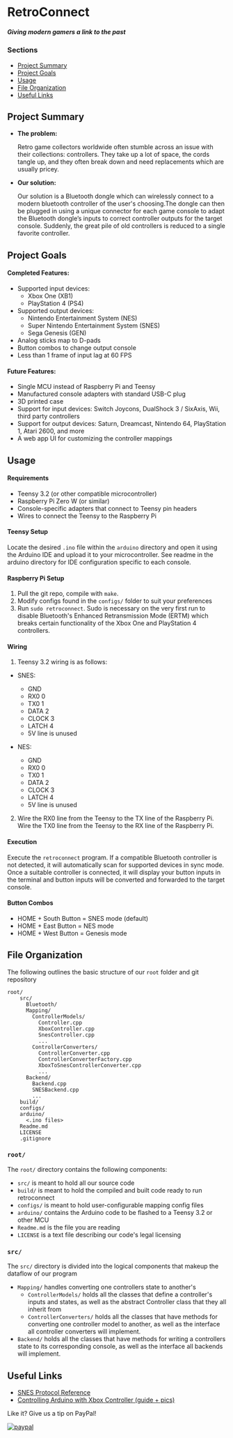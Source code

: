 # RetroConnect
##### *Giving modern gamers a link to the past*

### **Sections**

- [Project Summary](#project-summary)
- [Project Goals](#project-goals)
- [Usage](#usage)
- [File  Organization](#file-organization)
- [Useful Links](#useful-links)

## **Project Summary**

* **The problem:**

    Retro game collectors worldwide often stumble across an issue with their collections: controllers. They take up a lot of space, the cords tangle up, and they often break down and need replacements which are usually pricey.

* **Our solution:**

    Our solution is a Bluetooth dongle which can wirelessly connect to a modern bluetooth controller of the user's choosing.The dongle can then be plugged in using a unique connector for each game console to adapt the Bluetooth dongle’s inputs to correct controller outputs for the target console. Suddenly, the great pile of old controllers is reduced to a single favorite controller.
    
    

## **Project Goals**

#### Completed Features:
- Supported input devices: 
  - Xbox One (XB1)
  - PlayStation 4 (PS4)
- Supported output devices:
  - Nintendo Entertainment System (NES)
  - Super Nintendo Entertainment System (SNES)
  - Sega Genesis (GEN)
- Analog sticks map to D-pads
- Button combos to change output console
- Less than 1 frame of input lag at 60 FPS

#### Future Features:

- Single MCU instead of Raspberry Pi and Teensy
- Manufactured console adapters with standard USB-C plug
- 3D printed case
- Support for input devices: Switch Joycons, DualShock 3 / SixAxis, Wii, third party controllers
- Support for output devices: Saturn, Dreamcast, Nintendo 64, PlayStation 1, Atari 2600, and more
- A web app UI for customizing the controller mappings

## **Usage**

#### Requirements
- Teensy 3.2 (or other compatible microcontroller)
- Raspberry Pi Zero W (or similar)
- Console-specific adapters that connect to Teensy pin headers
- Wires to connect the Teensy to the Raspberry Pi

#### Teensy Setup
Locate the desired `.ino` file within the `arduino` directory and open it using the Arduino IDE and upload it to your microcontroller. See readme in the arduino directory for IDE configuration specific to each console.

#### Raspberry Pi Setup
1. Pull the git repo, compile with `make`.
2. Modify configs found in the `configs/` folder to suit your preferences
3. Run `sudo retroconnect`. Sudo is necessary on the very first run to disable Bluetooth's Enhanced Retransmission Mode (ERTM) which breaks certain functionality of the Xbox One and PlayStation 4 controllers.

#### Wiring
1. Teensy 3.2 wiring is as follows:
  - SNES:
    - GND
    - RX0 0
    - TX0 1
    - DATA 2
    - CLOCK 3
    - LATCH 4
    - 5V line is unused

  - NES:
    - GND
    - RX0 0
    - TX0 1
    - DATA 2
    - CLOCK 3
    - LATCH 4 
    - 5V line is unused
    
2. Wire the RX0 line from the Teensy to the TX line of the Raspberry Pi. Wire the TX0 line from the Teensy to the RX line of the Raspberry Pi. 

#### Execution
Execute the `retroconnect` program. If a compatible Bluetooth controller is not detected, it will automatically scan for supported devices in sync mode. Once a suitable controller is connected, it will display your button inputs in the terminal and button inputs will be converted and forwarded to the target console.

#### Button Combos
- HOME + South Button = SNES mode (default)
- HOME + East Button = NES mode 
- HOME + West Button = Genesis mode

## **File Organization**

The following outlines the basic structure of our ```root``` folder and git repository
```
root/
    src/
      Bluetooth/
      Mapping/
        ControllerModels/
          Controller.cpp
          XboxController.cpp
          SnesController.cpp
          ...
        ControllerConverters/
          ControllerConverter.cpp
          ControllerConverterFactory.cpp
          XboxToSnesControllerConverter.cpp
          ...
      Backend/
        Backend.cpp
        SNESBackend.cpp
        ...
    build/
    configs/
    arduino/
      <.ino files>
    Readme.md
    LICENSE
    .gitignore
```

### **```root/```**
The ```root/``` directory contains the following components:
- ```src/``` is meant to hold all our source code
- ```build/``` is meant to hold the compiled and built code ready to run retroconnect
- ```configs/``` is meant to hold user-configurable mapping config files
- ```arduino/``` contains the Arduino code to be flashed to a Teensy 3.2 or other MCU
- ```Readme.md``` is the file you are reading
- ```LICENSE``` is a text file describing our code's legal licensing

### **```src/```**
The ```src/``` directory is divided into the logical components that makeup the dataflow of our program
- ```Mapping/``` handles converting one controllers state to another's
    - ```ControllerModels/``` holds all the classes that define a controller's inputs and states, as well as the abstract Controller class that they all inherit from
    - ```ControllerConverters/``` holds all the classes that  have methods for converting one controller model to another, as well as the interface all controller converters will implement.
- ```Backend/``` holds all the classes that have methods for writing a controllers state to its corresponding console, as well as the interface all backends will implement.


## **Useful Links**

- [SNES Protocol Reference](https://gamefaqs.gamespot.com/snes/916396-super-nintendo/faqs/5395)
- [Controlling Arduino with Xbox Controller (guide + pics)](https://www.instructables.com/id/Controlling-Arduino-with-Gamepad/)


Like it? Give us a tip on PayPal! 

[![paypal](https://www.paypalobjects.com/en_US/i/btn/btn_donateCC_LG.gif)](https://www.paypal.com/cgi-bin/webscr?cmd=_s-xclick&hosted_button_id=MBDA5CZQHXUU6)
